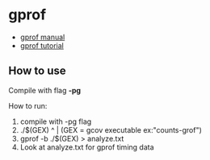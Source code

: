 # gprof
- [gprof manual](https://sourceware.org/binutils/docs/gprof/index.html#Top)
- [gprof tutorial](https://www.thegeekstuff.com/2012/08/gprof-tutorial)

## How to use
Compile with flag **-pg**

How to run:
1. compile with -pg flag
2. ./$(GEX)
        ^
        |
(GEX = gcov executable ex:"counts-grof")
3. gprof -b ./$(GEX) > analyze.txt
4. Look at analyze.txt for gprof timing data
